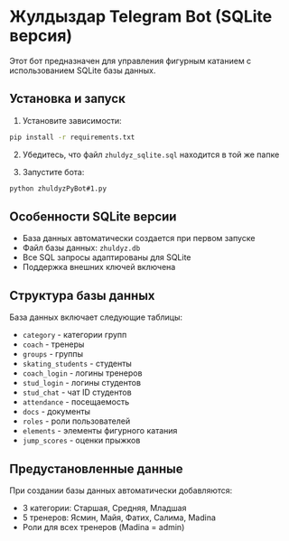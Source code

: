 # Жулдыздар Telegram Bot (SQLite версия)

Этот бот предназначен для управления фигурным катанием с использованием SQLite базы данных.

## Установка и запуск

1. Установите зависимости:
```bash
pip install -r requirements.txt
```

2. Убедитесь, что файл `zhuldyz_sqlite.sql` находится в той же папке

3. Запустите бота:
```bash
python zhuldyzPyBot#1.py
```

## Особенности SQLite версии

- База данных автоматически создается при первом запуске
- Файл базы данных: `zhuldyz.db`
- Все SQL запросы адаптированы для SQLite
- Поддержка внешних ключей включена

## Структура базы данных

База данных включает следующие таблицы:
- `category` - категории групп
- `coach` - тренеры
- `groups` - группы
- `skating_students` - студенты
- `coach_login` - логины тренеров
- `stud_login` - логины студентов
- `stud_chat` - чат ID студентов
- `attendance` - посещаемость
- `docs` - документы
- `roles` - роли пользователей
- `elements` - элементы фигурного катания
- `jump_scores` - оценки прыжков

## Предустановленные данные

При создании базы данных автоматически добавляются:
- 3 категории: Старшая, Средняя, Младшая
- 5 тренеров: Ясмин, Майя, Фатих, Салима, Madina
- Роли для всех тренеров (Madina = admin)
